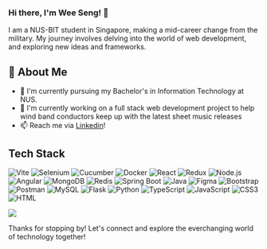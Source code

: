 ### Hi there, I'm Wee Seng! 👋
<!--
**Akimori-236/Akimori-236** is a ✨ _special_ ✨ repository because its `README.md` (this file) appears on your GitHub profile.

Here are some ideas to get you started:

- 🔭 I’m currently working on ...
- 🌱 I’m currently learning ...
- 👯 I’m looking to collaborate on ...
- 🤔 I’m looking for help with ...
- 💬 Ask me about ...
- 📫 How to reach me: ...
- 😄 Pronouns: ...
- ⚡ Fun fact: ...
-->

I am a NUS-BIT student in Singapore, making a mid-career change from the military. My journey involves delving into the world of web development, and exploring new ideas and frameworks.

<!-- ![Akimori-236's Stats](https://github-readme-stats.vercel.app/api?username=Akimori-236&theme=vue-dark&show_icons=true&hide_border=true&count_private=true) -->

## 🚀 About Me

- 🌱 I'm currently pursuing my Bachelor's in Information Technology at NUS.
- 🔭 I'm currently working on a full stack web development project to help wind band conductors keep up with the latest sheet music releases
- 📫 Reach me via [Linkedin](https://www.linkedin.com/in/ng-wee-seng-4b49171a9/)! 

## Tech Stack
<!-- [![My Skills](https://skillicons.dev/icons?i=react,vite,redux,angular,express,nodejs,spring,flask,mysql,redis,mongodb,,docker,vercel,selenium,bootstrap,gherkin,py,java,ts,js,html,css&perline=4)](https://skillicons.dev) -->
![Vite](https://img.shields.io/badge/Vite-black?style=flat-square&logo=vite&logoColor=white)
![Selenium](https://img.shields.io/badge/Selenium-1E700F?style=flat-square&logo=selenium&logoColor=white)
![Cucumber](https://img.shields.io/badge/Cucumber-1E700F?style=flat-square&logo=cucumber&logoColor=white)
![Docker](https://img.shields.io/badge/Docker-0DB7ED?style=flat-square&logo=docker&logoColor=white)
![React](https://img.shields.io/badge/React-1C2C4C?style=flat-square&logo=react&logoColor=61DAFB)
![Redux](https://img.shields.io/badge/Redux-black?style=flastic&logo=Redux&logoColor=764ABC)
![Node.js](https://img.shields.io/badge/Node.js-3C873A?style=flat-square&logo=node.js&logoColor=white)
![Angular](https://img.shields.io/badge/Angular-white?style=flat-square&logo=angular&logoColor=red)
![MongoDB](https://img.shields.io/badge/MongoDB-001E2B?style=flat-square&logo=mongodb&logoColor=49A248)
![Redis](https://img.shields.io/badge/redis-D82C20.svg?&style=flat-square&logo=redis&logoColor=white)
![Spring Boot](https://img.shields.io/badge/SpringBoot-1E700F.svg?&style=flat-square&logo=spring&logoColor=white)
![Java](https://img.shields.io/badge/Java-306998.svg?&style=flat-square&logo=java8&logoColor=white)
![Figma](https://img.shields.io/badge/Figma-f7f7f7?style=flastic&logo=Figma&logoColor=F24E1E)
![Bootstrap](https://img.shields.io/badge/Bootstrap-553C7B?style=flat-square&logo=bootstrap&logoColor=white)
![Postman](https://img.shields.io/badge/Postman-black?style=flastic&logo=Postman&logoColor=FF6C37)
![MySQL](https://img.shields.io/badge/MySQL-white?style=flat-square&logo=mysql&logoColor=00758F)
![Flask](https://img.shields.io/badge/Flask-white?style=flat-square&logo=flask&logoColor=black)
![Python](https://img.shields.io/badge/Python-white?style=flat-square&logo=python&logoColor=306998)
![TypeScript](https://img.shields.io/badge/TypeScript-3178C6?style=flat-square&logo=typescript&logoColor=white)
![JavaScript](https://img.shields.io/badge/JavaScript-black?style=flat-square&logo=javascript&logoColor=F0DB4F)
![CSS3](https://img.shields.io/badge/CSS3-white?style=flat-square&logo=css3&logoColor=264DE4)
![HTML](https://img.shields.io/badge/HTML5-white?style=flat-square&logo=html5&logoColor=E34C26)

<img align="center" src="https://github-readme-stats.vercel.app/api/top-langs/?username=akimori-236&layout=compact&theme=algolia&hide_border=true&&langs_count=10" />

Thanks for stopping by! Let's connect and explore the everchanging world of technology together!
